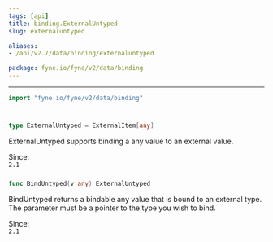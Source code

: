 ```yaml
---
tags: [api]
title: binding.ExternalUntyped
slug: externaluntyped

aliases:
- /api/v2.7/data/binding/externaluntyped

package: fyne.io/fyne/v2/data/binding
---
```



---
```go
import "fyne.io/fyne/v2/data/binding"
```

#

###

```go
type ExternalUntyped = ExternalItem[any]
```

ExternalUntyped supports binding a any value to an external value.


<div class="since">Since: <code>
2.1</code></div>

###

```go
func BindUntyped(v any) ExternalUntyped
```
BindUntyped returns a bindable any value that is bound to an external type. The parameter must be a pointer to the type you wish to bind.


<div class="since">Since: <code>
2.1</code></div>
